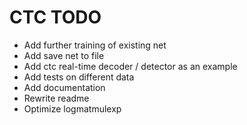 # CTC TODO
- Add further training of existing net
- Add save net to file 
- Add ctc real-time decoder / detector as an example
- Add tests on different data
- Add documentation 
- Rewrite readme
- Optimize logmatmulexp